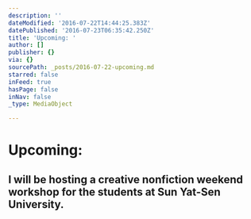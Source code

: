 ```yaml
---
description: ''
dateModified: '2016-07-22T14:44:25.383Z'
datePublished: '2016-07-23T06:35:42.250Z'
title: 'Upcoming: '
author: []
publisher: {}
via: {}
sourcePath: _posts/2016-07-22-upcoming.md
starred: false
inFeed: true
hasPage: false
inNav: false
_type: MediaObject

---
```

# **Upcoming**: 

## I will be hosting a creative nonfiction weekend workshop for the students at Sun Yat-Sen University.